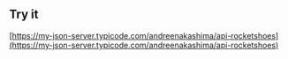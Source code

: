 ## Try it

[https://my-json-server.typicode.com/andreenakashima/api-rocketshoes](https://my-json-server.typicode.com/andreenakashima/api-rocketshoes)
